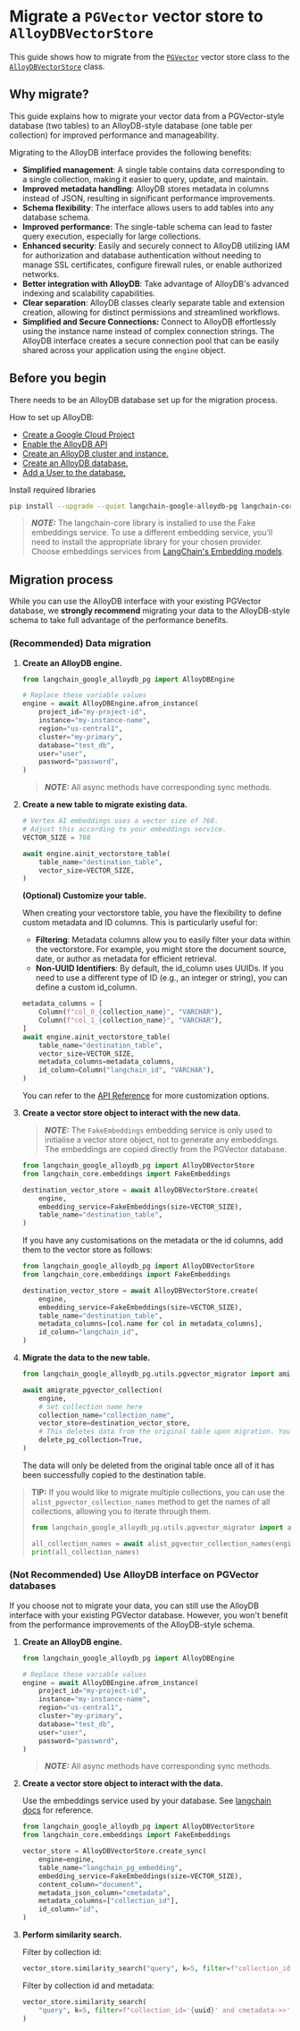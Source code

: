 # Migrate a `PGVector` vector store to `AlloyDBVectorStore`

This guide shows how to migrate from the [`PGVector`](https://github.com/langchain-ai/langchain-postgres) vector store class to the [`AlloyDBVectorStore`](https://github.com/googleapis/langchain-google-alloydb-pg-python) class.

## Why migrate?

This guide explains how to migrate your vector data from a PGVector-style database (two tables) to an AlloyDB-style database (one table per collection) for improved performance and manageability.

Migrating to the AlloyDB interface provides the following benefits:

- **Simplified management**: A single table contains data corresponding to a single collection, making it easier to query, update, and maintain.
- **Improved metadata handling**: AlloyDB stores metadata in columns instead of JSON, resulting in significant performance improvements.
- **Schema flexibility**: The interface allows users to add tables into any database schema.
- **Improved performance**: The single-table schema can lead to faster query execution, especially for large collections.
- **Enhanced security**: Easily and securely connect to AlloyDB utilizing IAM for authorization and database authentication without needing to manage SSL certificates, configure firewall rules, or enable authorized networks.
- **Better integration with AlloyDB**: Take advantage of AlloyDB's advanced indexing and scalability capabilities.
- **Clear separation**: AlloyDB classes clearly separate table and extension creation, allowing for distinct permissions and streamlined workflows.
- **Simplified and Secure Connections:** Connect to AlloyDB effortlessly using the instance name instead of complex connection strings. The AlloyDB interface creates a secure connection pool that can be easily shared across your application using the `engine` object.

## Before you begin

There needs to be an AlloyDB database set up for the migration process.

How to set up AlloyDB:

- [Create a Google Cloud Project](https://developers.google.com/workspace/guides/create-project)
- [Enable the AlloyDB API](https://console.cloud.google.com/flows/enableapi?apiid=alloydb.googleapis.com)
- [Create an AlloyDB cluster and instance.](https://cloud.google.com/alloydb/docs/cluster-create)
- [Create an AlloyDB database.](https://cloud.google.com/alloydb/docs/quickstart/create-and-connect)
- [Add a User to the database.](https://cloud.google.com/alloydb/docs/database-users/about)

Install required libraries

```bash
pip install --upgrade --quiet langchain-google-alloydb-pg langchain-core
```

> **_NOTE:_**  The langchain-core library is installed to use the Fake embeddings service. To use a different embedding service, you'll need to install the appropriate library for your chosen provider. Choose embeddings services from [LangChain's Embedding models](https://python.langchain.com/v0.2/docs/integrations/text_embedding/).

## Migration process

While you can use the AlloyDB interface with your existing PGVector database, we **strongly recommend** migrating your data to the AlloyDB-style schema to take full advantage of the performance benefits.

### (Recommended) Data migration

1. **Create an AlloyDB engine.**

    ```python
    from langchain_google_alloydb_pg import AlloyDBEngine

    # Replace these variable values
    engine = await AlloyDBEngine.afrom_instance(
        project_id="my-project-id",
        instance="my-instance-name",
        region="us-central1",
        cluster="my-primary",
        database="test_db",
        user="user",
        password="password",
    )
    ```

    > **_NOTE:_** All async methods have corresponding sync methods.

2. **Create a new table to migrate existing data.**

    ```python
    # Vertex AI embeddings uses a vector size of 768. 
    # Adjust this according to your embeddings service.
    VECTOR_SIZE = 768

    await engine.ainit_vectorstore_table(
        table_name="destination_table",
        vector_size=VECTOR_SIZE,
    )
    ```

    **(Optional) Customize your table.**

    When creating your vectorstore table, you have the flexibility to define custom metadata and ID columns. This is particularly useful for:

    - **Filtering**: Metadata columns allow you to easily filter your data within the vectorstore. For example, you might store the document source, date, or author as metadata for efficient retrieval.
    - **Non-UUID Identifiers**: By default, the id_column uses UUIDs. If you need to use a different type of ID (e.g., an integer or string), you can define a custom id_column.

    ```python
    metadata_columns = [
        Column(f"col_0_{collection_name}", "VARCHAR"),
        Column(f"col_1_{collection_name}", "VARCHAR"),
    ]
    await engine.ainit_vectorstore_table(
        table_name="destination_table",
        vector_size=VECTOR_SIZE,
        metadata_columns=metadata_columns,
        id_column=Column("langchain_id", "VARCHAR"),
    )
    ```

    You can refer to the [API Reference](https://cloud.google.com/python/docs/reference/langchain-google-alloydb-pg/latest/langchain_google_alloydb_pg.engine.AlloyDBEngine#langchain_google_alloydb_pg_engine_AlloyDBEngine_ainit_vectorstore_table) for more customization options.

3. **Create a vector store object to interact with the new data.**

    > **_NOTE:_** The `FakeEmbeddings` embedding service is only used to initialise a vector store object, not to generate any embeddings. The embeddings are copied directly from the PGVector database.

    ```python
    from langchain_google_alloydb_pg import AlloyDBVectorStore
    from langchain_core.embeddings import FakeEmbeddings

    destination_vector_store = await AlloyDBVectorStore.create(
        engine,
        embedding_service=FakeEmbeddings(size=VECTOR_SIZE),
        table_name="destination_table",
    )
    ```

    If you have any customisations on the metadata or the id columns, add them to the vector store as follows:

    ```python
    from langchain_google_alloydb_pg import AlloyDBVectorStore
    from langchain_core.embeddings import FakeEmbeddings

    destination_vector_store = await AlloyDBVectorStore.create(
        engine,
        embedding_service=FakeEmbeddings(size=VECTOR_SIZE),
        table_name="destination_table",
        metadata_columns=[col.name for col in metadata_columns],
        id_column="langchain_id",
    )
    ```

4. **Migrate the data to the new table.**

    ```python
    from langchain_google_alloydb_pg.utils.pgvector_migrator import amigrate_pgvector_collection

    await amigrate_pgvector_collection(
        engine,
        # Set collection name here
        collection_name="collection_name",
        vector_store=destination_vector_store,
        # This deletes data from the original table upon migration. You can choose to turn it off.
        delete_pg_collection=True,
    )
    ```

    The data will only be deleted from the original table once all of it has been successfully copied to the destination table.

> **TIP:** If you would like to migrate multiple collections, you can use the `alist_pgvector_collection_names` method to get the names of all collections, allowing you to iterate through them.
>
> ```python
> from langchain_google_alloydb_pg.utils.pgvector_migrator import alist_pgvector_collection_names
> 
> all_collection_names = await alist_pgvector_collection_names(engine)
> print(all_collection_names)
> ```

### (Not Recommended) Use AlloyDB interface on PGVector databases

If you choose not to migrate your data, you can still use the AlloyDB interface with your existing PGVector database. However, you won't benefit from the performance improvements of the AlloyDB-style schema.

1. **Create an AlloyDB engine.**

    ```python
    from langchain_google_alloydb_pg import AlloyDBEngine

    # Replace these variable values
    engine = await AlloyDBEngine.afrom_instance(
        project_id="my-project-id",
        instance="my-instance-name",
        region="us-central1",
        cluster="my-primary",
        database="test_db",
        user="user",
        password="password",
    )
    ```

    > **_NOTE:_** All async methods have corresponding sync methods.

2. **Create a vector store object to interact with the data.**

    Use the embeddings service used by your database. See [langchain docs](https://python.langchain.com/docs/integrations/text_embedding/) for reference.

    ```python
    from langchain_google_alloydb_pg import AlloyDBVectorStore
    from langchain_core.embeddings import FakeEmbeddings

    vector_store = AlloyDBVectorStore.create_sync(
        engine=engine,
        table_name="langchain_pg_embedding",
        embedding_service=FakeEmbeddings(size=VECTOR_SIZE),
        content_column="document",
        metadata_json_column="cmetadata",
        metadata_columns=["collection_id"],
        id_column="id",
    )
    ```

3. **Perform similarity search.**

    Filter by collection id:

    ```python
    vector_store.similarity_search("query", k=5, filter=f"collection_id='{uuid}'")
    ```

    Filter by collection id and metadata:

    ```python
    vector_store.similarity_search(
        "query", k=5, filter=f"collection_id='{uuid}' and cmetadata->>'col_name' = 'value'"
    )
    ```
